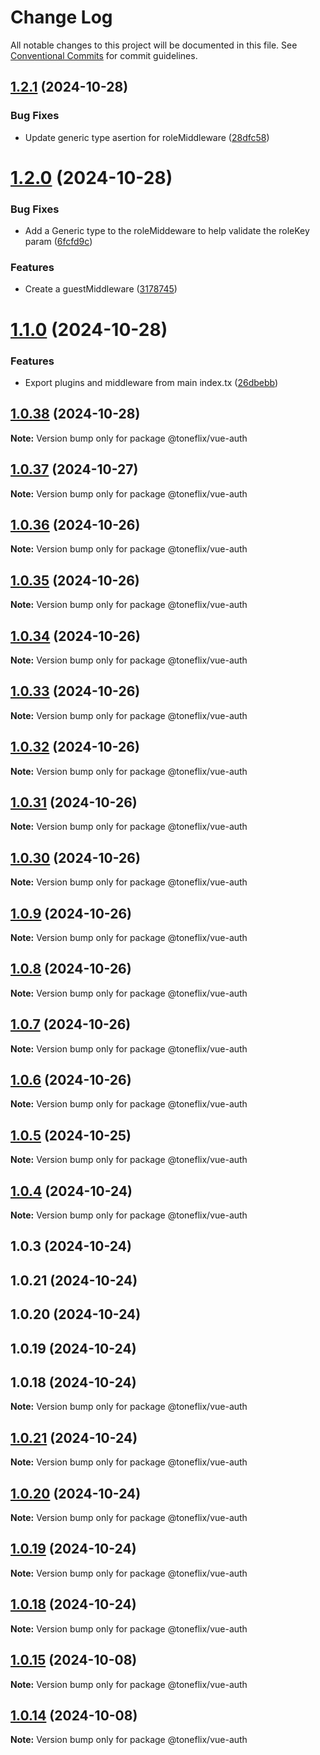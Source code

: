 # Change Log

All notable changes to this project will be documented in this file.
See [Conventional Commits](https://conventionalcommits.org) for commit guidelines.

## [1.2.1](https://github.com/toneflix/vue-component-pack/compare/@toneflix/vue-auth@1.2.0...@toneflix/vue-auth@1.2.1) (2024-10-28)

### Bug Fixes

- Update generic type asertion for roleMiddleware ([28dfc58](https://github.com/toneflix/vue-component-pack/commit/28dfc58407d78f27d623f5948f26070f123311f9))

# [1.2.0](https://github.com/toneflix/vue-component-pack/compare/@toneflix/vue-auth@1.1.0...@toneflix/vue-auth@1.2.0) (2024-10-28)

### Bug Fixes

- Add a Generic type to the roleMiddeware to help validate the roleKey param ([6fcfd9c](https://github.com/toneflix/vue-component-pack/commit/6fcfd9cc4781d7691265302cd6392483f4072cb5))

### Features

- Create a guestMiddleware ([3178745](https://github.com/toneflix/vue-component-pack/commit/3178745d69d77f5dbbae22a22dfeec41b71bfabe))

# [1.1.0](https://github.com/toneflix/vue-component-pack/compare/@toneflix/vue-auth@1.0.38...@toneflix/vue-auth@1.1.0) (2024-10-28)

### Features

- Export plugins and middleware from main index.tx ([26dbebb](https://github.com/toneflix/vue-component-pack/commit/26dbebb952841b8d6952a15b1b7ebba3f0dc326f))

## [1.0.38](https://github.com/toneflix/vue-component-pack/compare/@toneflix/vue-auth@1.0.37...@toneflix/vue-auth@1.0.38) (2024-10-28)

**Note:** Version bump only for package @toneflix/vue-auth

## [1.0.37](https://github.com/toneflix/vue-component-pack/compare/@toneflix/vue-auth@1.0.36...@toneflix/vue-auth@1.0.37) (2024-10-27)

**Note:** Version bump only for package @toneflix/vue-auth

## [1.0.36](https://github.com/toneflix/vue-component-pack/compare/@toneflix/vue-auth@1.0.35...@toneflix/vue-auth@1.0.36) (2024-10-26)

**Note:** Version bump only for package @toneflix/vue-auth

## [1.0.35](https://github.com/toneflix/vue-component-pack/compare/@toneflix/vue-auth@1.0.34...@toneflix/vue-auth@1.0.35) (2024-10-26)

**Note:** Version bump only for package @toneflix/vue-auth

## [1.0.34](https://github.com/toneflix/vue-component-pack/compare/@toneflix/vue-auth@1.0.33...@toneflix/vue-auth@1.0.34) (2024-10-26)

**Note:** Version bump only for package @toneflix/vue-auth

## [1.0.33](https://github.com/toneflix/vue-component-pack/compare/@toneflix/vue-auth@1.0.32...@toneflix/vue-auth@1.0.33) (2024-10-26)

**Note:** Version bump only for package @toneflix/vue-auth

## [1.0.32](https://github.com/toneflix/vue-component-pack/compare/@toneflix/vue-auth@1.0.31...@toneflix/vue-auth@1.0.32) (2024-10-26)

**Note:** Version bump only for package @toneflix/vue-auth

## [1.0.31](https://github.com/toneflix/vue-component-pack/compare/@toneflix/vue-auth@1.0.30...@toneflix/vue-auth@1.0.31) (2024-10-26)

**Note:** Version bump only for package @toneflix/vue-auth

## [1.0.30](https://github.com/toneflix/vue-component-pack/compare/@toneflix/vue-auth@1.0.9...@toneflix/vue-auth@1.0.30) (2024-10-26)

**Note:** Version bump only for package @toneflix/vue-auth

## [1.0.9](https://github.com/toneflix/vue-component-pack/compare/@toneflix/vue-auth@1.0.8...@toneflix/vue-auth@1.0.9) (2024-10-26)

**Note:** Version bump only for package @toneflix/vue-auth

## [1.0.8](https://github.com/toneflix/vue-component-pack/compare/@toneflix/vue-auth@1.0.7...@toneflix/vue-auth@1.0.8) (2024-10-26)

**Note:** Version bump only for package @toneflix/vue-auth

## [1.0.7](https://github.com/toneflix/vue-component-pack/compare/@toneflix/vue-auth@1.0.6...@toneflix/vue-auth@1.0.7) (2024-10-26)

**Note:** Version bump only for package @toneflix/vue-auth

## [1.0.6](https://github.com/toneflix/vue-component-pack/compare/@toneflix/vue-auth@1.0.5...@toneflix/vue-auth@1.0.6) (2024-10-26)

**Note:** Version bump only for package @toneflix/vue-auth

## [1.0.5](https://github.com/toneflix/vue-component-pack/compare/@toneflix/vue-auth@1.0.4...@toneflix/vue-auth@1.0.5) (2024-10-25)

**Note:** Version bump only for package @toneflix/vue-auth

## [1.0.4](https://github.com/toneflix/vue-component-pack/compare/@toneflix/vue-auth@1.0.3...@toneflix/vue-auth@1.0.4) (2024-10-24)

**Note:** Version bump only for package @toneflix/vue-auth

## 1.0.3 (2024-10-24)

## 1.0.21 (2024-10-24)

## 1.0.20 (2024-10-24)

## 1.0.19 (2024-10-24)

## 1.0.18 (2024-10-24)

**Note:** Version bump only for package @toneflix/vue-auth

## [1.0.21](https://github.com/toneflix/vue-component-pack/compare/1.0.20...1.0.21) (2024-10-24)

**Note:** Version bump only for package @toneflix/vue-auth

## [1.0.20](https://github.com/toneflix/vue-component-pack/compare/1.0.19...1.0.20) (2024-10-24)

**Note:** Version bump only for package @toneflix/vue-auth

## [1.0.19](https://github.com/toneflix/vue-component-pack/compare/1.0.18...1.0.19) (2024-10-24)

**Note:** Version bump only for package @toneflix/vue-auth

## [1.0.18](https://github.com/toneflix/vue-component-pack/compare/1.0.17...1.0.18) (2024-10-24)

**Note:** Version bump only for package @toneflix/vue-auth

## [1.0.15](https://github.com/toneflix/vue-component-pack/compare/1.0.14...1.0.15) (2024-10-08)

**Note:** Version bump only for package @toneflix/vue-auth

## [1.0.14](https://github.com/toneflix/vue-component-pack/compare/1.0.13...1.0.14) (2024-10-08)

**Note:** Version bump only for package @toneflix/vue-auth
